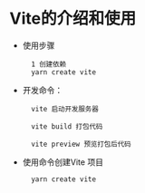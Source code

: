 # Vite的介绍和使用
+ 使用步骤

        1 创建依赖
        yarn create vite
+ 开发命令：

        vite 启动开发服务器

        vite build 打包代码

        vite preview 预览打包后代码


+ 使用命令创建Vite 项目
        
        yarn create vite